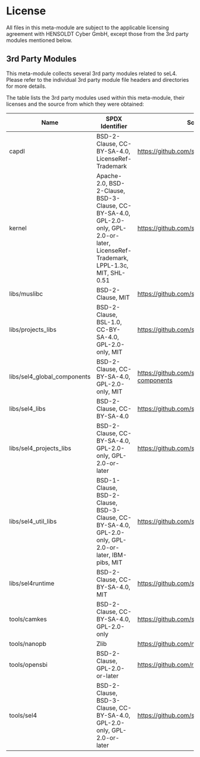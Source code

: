 # License

All files in this meta-module are subject to the applicable licensing agreement
with HENSOLDT Cyber GmbH, except those from the 3rd party modules mentioned
below.

## 3rd Party Modules

This meta-module collects several 3rd party modules related to seL4. Please
refer to the individual 3rd party module file headers and directories for more
details.

The table lists the 3rd party modules used within this meta-module, their
licenses and the source from which they were obtained:

| Name                        | SPDX Identifier                                                                                                                      | Source                                       |
|-----------------------------|--------------------------------------------------------------------------------------------------------------------------------------|----------------------------------------------|
| capdl                       | BSD-2-Clause, CC-BY-SA-4.0, LicenseRef-Trademark                                                                                     | <https://github.com/seL4/capdl>              |
| kernel                      | Apache-2.0, BSD-2-Clause, BSD-3-Clause, CC-BY-SA-4.0, GPL-2.0-only, GPL-2.0-or-later, LicenseRef-Trademark, LPPL-1.3c, MIT, SHL-0.51 | <https://github.com/seL4/seL4>               |
| libs/muslibc                | BSD-2-Clause, MIT                                                                                                                    | <https://github.com/seL4/musllibc>           |
| libs/projects_libs          | BSD-2-Clause, BSL-1.0, CC-BY-SA-4.0, GPL-2.0-only, MIT                                                                               | <https://github.com/seL4/projects_libs>      |
| libs/sel4_global_components | BSD-2-Clause, CC-BY-SA-4.0, GPL-2.0-only, MIT                                                                                        | <https://github.com/seL4/global-components>  |
| libs/sel4_libs              | BSD-2-Clause, CC-BY-SA-4.0                                                                                                           | <https://github.com/seL4/seL4_libs>          |
| libs/sel4_projects_libs     | BSD-2-Clause, CC-BY-SA-4.0, GPL-2.0-only, GPL-2.0-or-later                                                                           | <https://github.com/seL4/sel4_projects_libs> |
| libs/sel4_util_libs         | BSD-1-Clause, BSD-2-Clause, BSD-3-Clause, CC-BY-SA-4.0, GPL-2.0-only, GPL-2.0-or-later, IBM-pibs, MIT                                | <https://github.com/seL4/util_libs>          |
| libs/sel4runtime            | BSD-2-Clause, CC-BY-SA-4.0, MIT                                                                                                      | <https://github.com/seL4/sel4runtime>        |
| tools/camkes                | BSD-2-Clause, CC-BY-SA-4.0, GPL-2.0-only                                                                                             | <https://github.com/seL4/camkes-tool>        |
| tools/nanopb                | Zlib                                                                                                                                 | <https://github.com/nanopb/nanopb>           |
| tools/opensbi               | BSD-2-Clause, GPL-2.0-or-later                                                                                                       | <https://github.com/riscv/opensbi>           |
| tools/sel4                  | BSD-2-Clause, BSD-3-Clause, CC-BY-SA-4.0, GPL-2.0-only, GPL-2.0-or-later                                                             | <https://github.com/seL4/seL4_tools>         |
